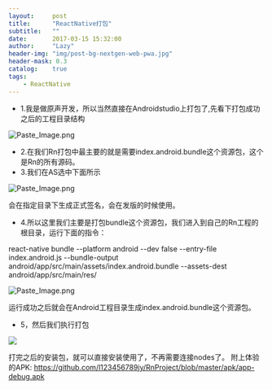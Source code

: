 ```yaml
---
layout:     post
title:      "ReactNative打包"
subtitle:   ""
date:       2017-03-15 15:32:00
author:     "Lazy"
header-img: "img/post-bg-nextgen-web-pwa.jpg"
header-mask: 0.3
catalog:    true
tags:
    - ReactNative
---
```




- 1.我是做原声开发，所以当然直接在Androidstudio上打包了,先看下打包成功之后的工程目录结构

![Paste_Image.png](http://upload-images.jianshu.io/upload_images/1205414-32c41d423ba65e40.png?imageMogr2/auto-orient/strip%7CimageView2/2/w/1240)

- 2.在我们Rn打包中最主要的就是需要index.android.bundle这个资源包，这个是Rn的所有源码。
- 3.我们在AS选中下面所示

![Paste_Image.png](http://upload-images.jianshu.io/upload_images/1205414-4da856b95909c641.png?imageMogr2/auto-orient/strip%7CimageView2/2/w/1240)


会在指定目录下生成正式签名，会在发版的时候使用。

- 4.所以这里我们主要是打包bundle这个资源包，我们进入到自己的Rn工程的根目录，运行下面的指令：

react-native bundle --platform android --dev false --entry-file index.android.js --bundle-output android/app/src/main/assets/index.android.bundle --assets-dest android/app/src/main/res/


![Paste_Image.png](http://upload-images.jianshu.io/upload_images/1205414-98387e5a5e1e280f.png?imageMogr2/auto-orient/strip%7CimageView2/2/w/1240)

运行成功之后就会在Android工程目录生成index.android.bundle这个资源包。

- 5，然后我们执行打包

![](http://upload-images.jianshu.io/upload_images/1205414-a42ec4fc4ee9bfa1.png?imageMogr2/auto-orient/strip%7CimageView2/2/w/1240)

打完之后的安装包，就可以直接安装使用了，不再需要连接nodes了。
附上体验的APK: https://github.com/l123456789jy/RnProject/blob/master/apk/app-debug.apk